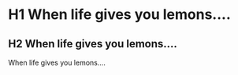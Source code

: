 # H1 When life gives you lemons....
## H2 When life gives you lemons....
When life gives you lemons....
